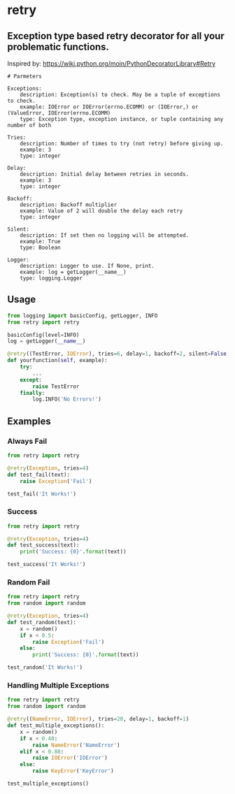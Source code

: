 # retry
## Exception type based retry decorator for all your problematic functions.


Inspired by: https://wiki.python.org/moin/PythonDecoratorLibrary#Retry


    # Parmeters

    Exceptions:
        description: Exception(s) to check. May be a tuple of exceptions to check.
        example: IOError or IOError(errno.ECOMM) or (IOError,) or (ValueError, IOError(errno.ECOMM)
        type: Exception type, exception instance, or tuple containing any number of both

    Tries:
        description: Number of times to try (not retry) before giving up.
        example: 3
        type: integer

    Delay:
        description: Initial delay between retries in seconds.
        example: 3
        type: integer

    Backoff:
        description: Backoff multiplier
        example: Value of 2 will double the delay each retry
        type: integer

    Silent:
        description: If set then no logging will be attempted.
        example: True
        type: Boolean

    Logger:
        description: Logger to use. If None, print.
        example: log = getLogger(__name__)
        type: logging.Logger


## Usage

```python
from logging import basicConfig, getLogger, INFO
from retry import retry

basicConfig(level=INFO)
log = getLogger(__name__)

@retry((TestError, IOError), tries=6, delay=1, backoff=2, silent=False, logger=log)
def yourfunction(self, example):
    try:
        ...
    except:
        raise TestError
    finally:
        log.INFO('No Errors!')
```


## Examples

### Always Fail

```python
from retry import retry

@retry(Exception, tries=4)
def test_fail(text):
    raise Exception('Fail')

test_fail('It Works!')
```

### Success

```python
from retry import retry

@retry(Exception, tries=4)
def test_success(text):
    print('Success: {0}'.format(text))

test_success('It Works!')
```

### Random Fail

```python
from retry import retry
from random import random

@retry(Exception, tries=4)
def test_random(text):
    x = random()
    if x < 0.5:
        raise Exception('Fail')
    else:
        print('Success: {0}'.format(text))

test_random('It Works!')
```

### Handling Multiple Exceptions

```python
from retry import retry
from random import random

@retry((NameError, IOError), tries=20, delay=1, backoff=1)
def test_multiple_exceptions():
    x = random()
    if x < 0.40:
        raise NameError('NameError')
    elif x < 0.80:
        raise IOError('IOError')
    else:
        raise KeyError('KeyError')

test_multiple_exceptions()
```
